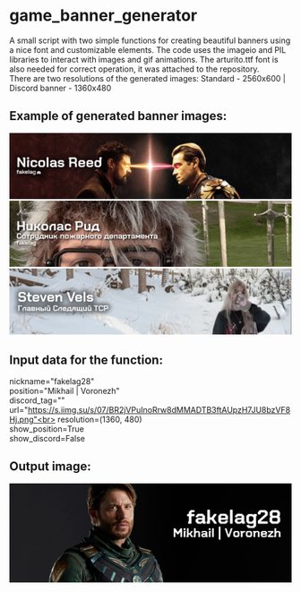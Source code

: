 # game_banner_generator
A small script with two simple functions for creating beautiful banners using a nice font and customizable elements.
The code uses the imageio and PIL libraries to interact with images and gif animations.
The arturito.ttf font is also needed for correct operation, it was attached to the repository.<br>
There are two resolutions of the generated images: Standard - 2560x600 | Discord banner - 1360x480

## Example of generated banner images:
<img src="https://github.com/fakelag28/game_banner_generator/blob/main/docs/UHZLtuB.png?raw=true">
<img src="https://github.com/fakelag28/game_banner_generator/blob/main/docs/banner.gif?raw=true">
<img src="https://github.com/fakelag28/game_banner_generator/blob/main/docs/ugN0GMh.png?raw=true">

## Input data for the function:
nickname="fakelag28"<br>
position="Mikhail | Voronezh"<br>
discord_tag=""<br>
url="https://s.iimg.su/s/07/BR2jVPuInoRrw8dMMADTB3ftAUpzH7JU8bzVF8Hj.png"<br>
resolution=(1360, 480)<br>
show_position=True<br>
show_discord=False

## Output image:
<img src="https://github.com/fakelag28/game_banner_generator/blob/main/docs/banner_2560x600.png?raw=true">
